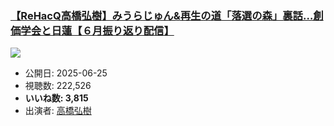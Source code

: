 ### [【ReHacQ高橋弘樹】みうらじゅん&再生の道「落選の森」裏話…創価学会と日蓮【６月振り返り配信】](https://www.youtube.com/watch?v=12mttvnNKbU)
[![](https://img.youtube.com/vi/12mttvnNKbU/sddefault.jpg)](https://www.youtube.com/watch?v=12mttvnNKbU)
-   公開日: 2025-06-25
-   視聴数: 222,526
-   **いいね数: 3,815**
-   出演者: [高橋弘樹](/rehacq_fan/people/高橋弘樹 "wikilink")
